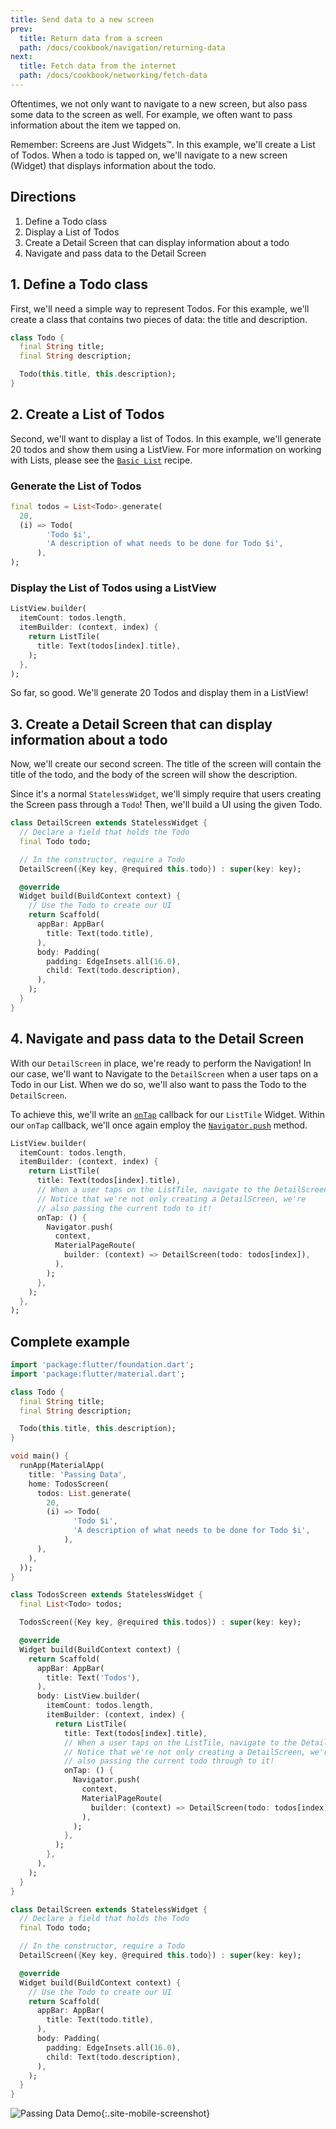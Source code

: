 ```yaml
---
title: Send data to a new screen
prev:
  title: Return data from a screen
  path: /docs/cookbook/navigation/returning-data
next:
  title: Fetch data from the internet
  path: /docs/cookbook/networking/fetch-data
---
```


Oftentimes, we not only want to navigate to a new screen, but also pass some
data to the screen as well. For example, we often want to pass information about
the item we tapped on.

Remember: Screens are Just Widgets&trade;. In this example, we'll create a List
of Todos. When a todo is tapped on, we'll navigate to a new screen (Widget) that
displays information about the todo.

## Directions

  1. Define a Todo class
  2. Display a List of Todos
  3. Create a Detail Screen that can display information about a todo
  4. Navigate and pass data to the Detail Screen

## 1. Define a Todo class

First, we'll need a simple way to represent Todos. For this example, we'll
create a class that contains two pieces of data: the title and description.

<!-- skip -->
```dart
class Todo {
  final String title;
  final String description;

  Todo(this.title, this.description);
}
```

## 2. Create a List of Todos

Second, we'll want to display a list of Todos. In this example, we'll generate
20 todos and show them using a ListView. For more information on working with
Lists, please see the [`Basic List`](/docs/cookbook/lists/basic-list/) recipe.

### Generate the List of Todos

<!-- skip -->
```dart
final todos = List<Todo>.generate(
  20,
  (i) => Todo(
        'Todo $i',
        'A description of what needs to be done for Todo $i',
      ),
);
```

### Display the List of Todos using a ListView

<!-- skip -->
```dart
ListView.builder(
  itemCount: todos.length,
  itemBuilder: (context, index) {
    return ListTile(
      title: Text(todos[index].title),
    );
  },
);
```

So far, so good. We'll generate 20 Todos and display them in a ListView!

## 3. Create a Detail Screen that can display information about a todo

Now, we'll create our second screen. The title of the screen will contain the
title of the todo, and the body of the screen will show the description.

Since it's a normal `StatelessWidget`, we'll simply require that users creating
the Screen pass through a `Todo`! Then, we'll build a UI using the given Todo.

<!-- skip -->
```dart
class DetailScreen extends StatelessWidget {
  // Declare a field that holds the Todo
  final Todo todo;

  // In the constructor, require a Todo
  DetailScreen({Key key, @required this.todo}) : super(key: key);

  @override
  Widget build(BuildContext context) {
    // Use the Todo to create our UI
    return Scaffold(
      appBar: AppBar(
        title: Text(todo.title),
      ),
      body: Padding(
        padding: EdgeInsets.all(16.0),
        child: Text(todo.description),
      ),
    );
  }
}
```

## 4. Navigate and pass data to the Detail Screen

With our `DetailScreen` in place, we're ready to perform the Navigation! In our
case, we'll want to Navigate to the `DetailScreen` when a user taps on a Todo in
our List. When we do so, we'll also want to pass the Todo to the `DetailScreen`.

To achieve this, we'll write an [`onTap`](https://docs.flutter.io/flutter/material/ListTile/onTap.html)
callback for our `ListTile` Widget. Within our `onTap` callback, we'll once
again employ the [`Navigator.push`](https://docs.flutter.io/flutter/widgets/Navigator/push.html)
method.

<!-- skip -->
```dart
ListView.builder(
  itemCount: todos.length,
  itemBuilder: (context, index) {
    return ListTile(
      title: Text(todos[index].title),
      // When a user taps on the ListTile, navigate to the DetailScreen.
      // Notice that we're not only creating a DetailScreen, we're
      // also passing the current todo to it!
      onTap: () {
        Navigator.push(
          context,
          MaterialPageRoute(
            builder: (context) => DetailScreen(todo: todos[index]),
          ),
        );
      },
    );
  },
);
```

## Complete example

```dart
import 'package:flutter/foundation.dart';
import 'package:flutter/material.dart';

class Todo {
  final String title;
  final String description;

  Todo(this.title, this.description);
}

void main() {
  runApp(MaterialApp(
    title: 'Passing Data',
    home: TodosScreen(
      todos: List.generate(
        20,
        (i) => Todo(
              'Todo $i',
              'A description of what needs to be done for Todo $i',
            ),
      ),
    ),
  ));
}

class TodosScreen extends StatelessWidget {
  final List<Todo> todos;

  TodosScreen({Key key, @required this.todos}) : super(key: key);

  @override
  Widget build(BuildContext context) {
    return Scaffold(
      appBar: AppBar(
        title: Text('Todos'),
      ),
      body: ListView.builder(
        itemCount: todos.length,
        itemBuilder: (context, index) {
          return ListTile(
            title: Text(todos[index].title),
            // When a user taps on the ListTile, navigate to the DetailScreen.
            // Notice that we're not only creating a DetailScreen, we're
            // also passing the current todo through to it!
            onTap: () {
              Navigator.push(
                context,
                MaterialPageRoute(
                  builder: (context) => DetailScreen(todo: todos[index]),
                ),
              );
            },
          );
        },
      ),
    );
  }
}

class DetailScreen extends StatelessWidget {
  // Declare a field that holds the Todo
  final Todo todo;

  // In the constructor, require a Todo
  DetailScreen({Key key, @required this.todo}) : super(key: key);

  @override
  Widget build(BuildContext context) {
    // Use the Todo to create our UI
    return Scaffold(
      appBar: AppBar(
        title: Text(todo.title),
      ),
      body: Padding(
        padding: EdgeInsets.all(16.0),
        child: Text(todo.description),
      ),
    );
  }
}
```

![Passing Data Demo](/images/cookbook/passing-data.gif){:.site-mobile-screenshot}

